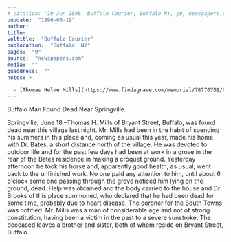 ```yaml
---
# citation: "19 Jun 1896, Buffalo Courier, Buffalo NY, p9, newspapers.com."
pubdate:  "1896-06-19"
author: 
title: 
voltitle:  "Buffalo Courier"
publocation:  "Buffalo  NY"
pages:  "9"
source:  "newspapers.com"
media:  ""
quaddress:  ""
notes: >-

  - [Thomas Helme Mills](https://www.findagrave.com/memorial/78770701/thomas-helme-mills) (08 Feb 1829 to 17 Jun 1896).
---
```

Buffalo Man Found Dead Near Springville. 

Springvilie, June 18.–Thomas H. Mills of Bryant Street, Buffalo, was found dead near this village last night. Mr. Mills had been in the habit of spending his summers in this place and, coming as usual this year, made his home with Dr. Bates, a short distance north of the village. He was devoted to outdoor life and for the past few days had been at work in a grove in the rear of the Bates residence in making a croquet ground. Yesterday afternoon he took his horse and, apparently good health, as usual, went back to the unfinished work. No one paid any attention to him, until about 6 o'clock some one passing through the grove noticed him lying on the ground, dead. Help was obtained and the body carried to the house and Dr. Brooks of this place summoned, who declared that he had been dead for some time, probably due to heart disease. The coroner for the South Towns was notified. Mr. Mills was a man of considerable age and not of strong constitution, having been a victim in the past to a severe sunstroke. The deceased leaves a brother and sister, both of whom reside on Bryant Street, Buffalo.


